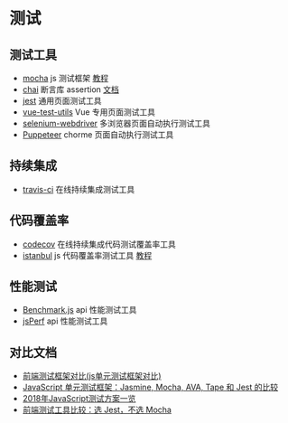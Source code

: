 # 测试

## 测试工具

- [mocha](https://mochajs.org/) js 测试框架 [教程](http://www.ruanyifeng.com/blog/2015/12/a-mocha-tutorial-of-examples.html)
- [chai](https://www.chaijs.com/) 断言库 assertion [文档](https://github.com/frontend9/fe9-library/issues/222)
- [jest](https://jestjs.io/) 通用页面测试工具
- [vue-test-utils](https://vue-test-utils.vuejs.org/zh/) Vue 专用页面测试工具
- [selenium-webdriver](https://www.npmjs.com/package/selenium-webdriver) 多浏览器页面自动执行测试工具
- [Puppeteer](https://pptr.dev/) chorme 页面自动执行测试工具

## 持续集成

- [travis-ci](https://travis-ci.org/) 在线持续集成测试工具

## 代码覆盖率

- [codecov](https://docs.codecov.io/docs) 在线持续集成代码测试覆盖率工具
- [istanbul](https://istanbul.js.org/) js 代码覆盖率测试工具 [教程](http://www.ruanyifeng.com/blog/2015/06/istanbul.html)

## 性能测试

- [Benchmark.js](https://benchmarkjs.com/) api 性能测试工具
- [jsPerf](https://jsperf.com/) api 性能测试工具

## 对比文档

- [前端测试框架对比(js单元测试框架对比)](https://www.cnblogs.com/lihuanqing/p/8533552.html)
- [JavaScript 单元测试框架：Jasmine, Mocha, AVA, Tape 和 Jest 的比较](https://juejin.im/post/5acc721a6fb9a028b77b23c9)
- [2018年JavaScript测试方案一览](https://www.jianshu.com/p/fe990316120c?utm_campaign=maleskine&utm_content=note&utm_medium=seo_notes&utm_source=recommendation)
- [前端测试工具比较：选 Jest，不选 Mocha](https://juejin.im/entry/5a1d149e5188255695396352)
